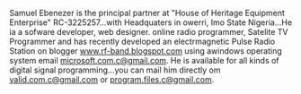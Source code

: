 Samuel Ebenezer is the principal partner at "House of Heritage Equipment Enterprise" RC-3225257...with Headquaters in owerri, Imo State Nigeria...He ia a sofware developer, web designer. online radio programmer, Satelite TV Programmer and has recently developed an electrmagnetic Pulse Radio Station on blogger www.rf-band.blogspot.com using awindows operating system email microsoft.com.c@gmail.com. He is available for all kinds of digital signal programming...you can mail him directly om valid.com.c@gmail.com or program.files.c@gmail.com. 
